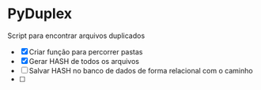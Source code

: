 # PyDuplex
Script para encontrar arquivos duplicados

- [X] Criar função para percorrer pastas
- [X] Gerar HASH de todos os arquivos
- [ ] Salvar HASH no banco de dados de forma relacional com o caminho
- [ ] 
